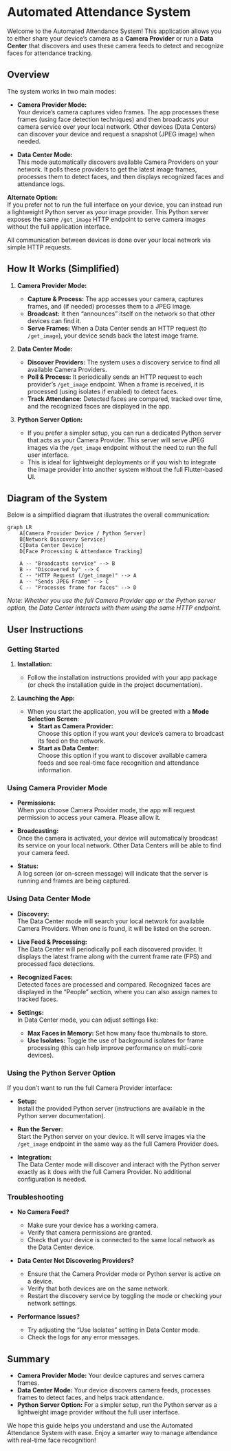 

# Automated Attendance System

Welcome to the Automated Attendance System! This application allows you to either share your device’s camera as a **Camera Provider** or run a **Data Center** that discovers and uses these camera feeds to detect and recognize faces for attendance tracking.

## Overview

The system works in two main modes:

- **Camera Provider Mode:**  
  Your device’s camera captures video frames. The app processes these frames (using face detection techniques) and then broadcasts your camera service over your local network. Other devices (Data Centers) can discover your device and request a snapshot (JPEG image) when needed.

- **Data Center Mode:**  
  This mode automatically discovers available Camera Providers on your network. It polls these providers to get the latest image frames, processes them to detect faces, and then displays recognized faces and attendance logs.

**Alternate Option:**  
If you prefer not to run the full interface on your device, you can instead run a lightweight Python server as your image provider. This Python server exposes the same `/get_image` HTTP endpoint to serve camera images without the full application interface.

All communication between devices is done over your local network via simple HTTP requests.

## How It Works (Simplified)

1. **Camera Provider Mode:**
   - **Capture & Process:** The app accesses your camera, captures frames, and (if needed) processes them to a JPEG image.
   - **Broadcast:** It then “announces” itself on the network so that other devices can find it.
   - **Serve Frames:** When a Data Center sends an HTTP request (to `/get_image`), your device sends back the latest image frame.

2. **Data Center Mode:**
   - **Discover Providers:** The system uses a discovery service to find all available Camera Providers.
   - **Poll & Process:** It periodically sends an HTTP request to each provider’s `/get_image` endpoint. When a frame is received, it is processed (using isolates if enabled) to detect faces.
   - **Track Attendance:** Detected faces are compared, tracked over time, and the recognized faces are displayed in the app.

3. **Python Server Option:**
   - If you prefer a simpler setup, you can run a dedicated Python server that acts as your Camera Provider. This server will serve JPEG images via the `/get_image` endpoint without the need to run the full user interface.
   - This is ideal for lightweight deployments or if you wish to integrate the image provider into another system without the full Flutter-based UI.

## Diagram of the System

Below is a simplified diagram that illustrates the overall communication:

```mermaid
graph LR
    A[Camera Provider Device / Python Server]
    B[Network Discovery Service]
    C[Data Center Device]
    D[Face Processing & Attendance Tracking]

    A -- "Broadcasts service" --> B
    B -- "Discovered by" --> C
    C -- "HTTP Request (/get_image)" --> A
    A -- "Sends JPEG Frame" --> C
    C -- "Processes frame for faces" --> D
```

*Note: Whether you use the full Camera Provider app or the Python server option, the Data Center interacts with them using the same HTTP endpoint.*

## User Instructions

### Getting Started

1. **Installation:**
   - Follow the installation instructions provided with your app package (or check the installation guide in the project documentation).

2. **Launching the App:**
   - When you start the application, you will be greeted with a **Mode Selection Screen**:
     - **Start as Camera Provider:**  
       Choose this option if you want your device’s camera to broadcast its feed on the network.
     - **Start as Data Center:**  
       Choose this option if you want to discover available camera feeds and see real-time face recognition and attendance information.

### Using Camera Provider Mode

- **Permissions:**  
  When you choose Camera Provider mode, the app will request permission to access your camera. Please allow it.
  
- **Broadcasting:**  
  Once the camera is activated, your device will automatically broadcast its service on your local network. Other Data Centers will be able to find your camera feed.

- **Status:**  
  A log screen (or on-screen message) will indicate that the server is running and frames are being captured.

### Using Data Center Mode

- **Discovery:**  
  The Data Center mode will search your local network for available Camera Providers. When one is found, it will be listed on the screen.
  
- **Live Feed & Processing:**  
  The Data Center will periodically poll each discovered provider. It displays the latest frame along with the current frame rate (FPS) and processed face detections.
  
- **Recognized Faces:**  
  Detected faces are processed and compared. Recognized faces are displayed in the “People” section, where you can also assign names to tracked faces.

- **Settings:**  
  In Data Center mode, you can adjust settings like:
  - **Max Faces in Memory:** Set how many face thumbnails to store.
  - **Use Isolates:** Toggle the use of background isolates for frame processing (this can help improve performance on multi-core devices).

### Using the Python Server Option

If you don’t want to run the full Camera Provider interface:
  
- **Setup:**  
  Install the provided Python server (instructions are available in the Python server documentation).

- **Run the Server:**  
  Start the Python server on your device. It will serve images via the `/get_image` endpoint in the same way as the full Camera Provider does.
  
- **Integration:**  
  The Data Center mode will discover and interact with the Python server exactly as it does with the full Camera Provider. No additional configuration is needed.

### Troubleshooting

- **No Camera Feed?**  
  - Make sure your device has a working camera.
  - Verify that camera permissions are granted.
  - Check that your device is connected to the same local network as the Data Center device.

- **Data Center Not Discovering Providers?**  
  - Ensure that the Camera Provider mode or Python server is active on a device.
  - Verify that both devices are on the same network.
  - Restart the discovery service by toggling the mode or checking your network settings.

- **Performance Issues?**  
  - Try adjusting the “Use Isolates” setting in Data Center mode.
  - Check the logs for any error messages.

## Summary

- **Camera Provider Mode:** Your device captures and serves camera frames.
- **Data Center Mode:** Your device discovers camera feeds, processes frames to detect faces, and helps track attendance.
- **Python Server Option:** For a simpler setup, run the Python server as a lightweight image provider without the full user interface.

We hope this guide helps you understand and use the Automated Attendance System with ease. Enjoy a smarter way to manage attendance with real-time face recognition!
